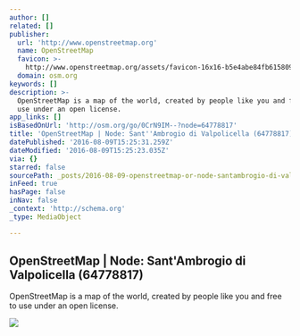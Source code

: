 ```yaml
---
author: []
related: []
publisher:
  url: 'http://www.openstreetmap.org'
  name: OpenStreetMap
  favicon: >-
    http://www.openstreetmap.org/assets/favicon-16x16-b5e4abe84fb615809252921d52099ede3236d1b7112ea86065a8e37e421c610b.png
  domain: osm.org
keywords: []
description: >-
  OpenStreetMap is a map of the world, created by people like you and free to
  use under an open license.
app_links: []
isBasedOnUrl: 'http://osm.org/go/0CrN9IM--?node=64778817'
title: 'OpenStreetMap | Node: ‪Sant''Ambrogio di Valpolicella‬ (‪64778817‬)'
datePublished: '2016-08-09T15:25:31.259Z'
dateModified: '2016-08-09T15:25:23.035Z'
via: {}
starred: false
sourcePath: _posts/2016-08-09-openstreetmap-or-node-santambrogio-di-valpolicella-6477.md
inFeed: true
hasPage: false
inNav: false
_context: 'http://schema.org'
_type: MediaObject

---
```

<article style=""><h1>OpenStreetMap | Node: ‪Sant'Ambrogio di Valpolicella‬ (‪64778817‬)</h1><p>OpenStreetMap is a map of the world, created by people like you and free to use under an open license.</p><img src="http://www.openstreetmap.org/assets/osm_logo_256-835a859acf0d378e1d14e88b15e7b4b95211ccd41a2c061b1629cfbbb8deb697.png" /></article>